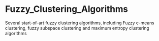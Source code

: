 # Fuzzy_Clustering_Algorithms
Several start-of-art fuzzy clustering algorithms, including Fuzzy c-means clustering, fuzzy subspace clustering and maximum entropy clustering algorithms
